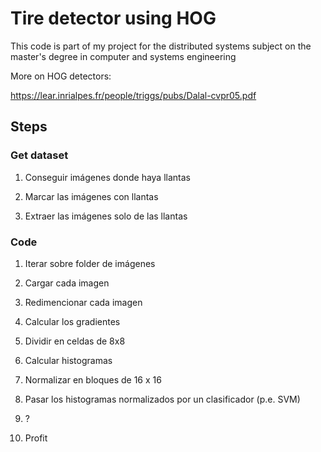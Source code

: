 # Tire detector using HOG

This code is part of my project for the distributed systems subject on the master's degree in computer and systems engineering

More on HOG detectors:

https://lear.inrialpes.fr/people/triggs/pubs/Dalal-cvpr05.pdf

## Steps

### Get dataset

1. Conseguir imágenes donde haya llantas

2. Marcar las imágenes con llantas

3. Extraer las imágenes solo de las llantas

### Code

1. Iterar sobre folder de imágenes

2. Cargar cada imagen

3. Redimencionar cada imagen

4. Calcular los gradientes

5. Dividir en celdas de 8x8

6. Calcular histogramas

7. Normalizar en bloques de 16 x 16

8. Pasar los histogramas normalizados por un clasificador (p.e. SVM)

9. ?

10. Profit
